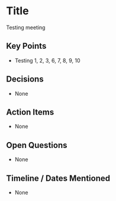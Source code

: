 # Title
Testing meeting

## Key Points
* Testing 1, 2, 3, 6, 7, 8, 9, 10

## Decisions
* None

## Action Items
* None

## Open Questions
* None

## Timeline / Dates Mentioned
* None